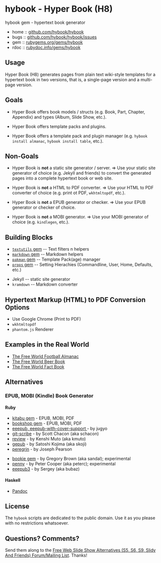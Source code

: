 # hybook - Hyper Book (H8)

hybook gem - hypertext book generator

* home  :: [github.com/hybook/hybook](https://github.com/hybook/hybook)
* bugs  :: [github.com/hybook/hybook/issues](https://github.com/hybook/hybook/issues)
* gem   :: [rubygems.org/gems/hybook](https://rubygems.org/gems/hybook)
* rdoc  :: [rubydoc.info/gems/hybook](http://rubydoc.info/gems/hybook)


## Usage

Hyper Book (H8) generates pages from plain text wiki-style templates
for a hypertext book in two versions,
that is, a single-page version and a multi-page version.


## Goals

- Hyper Book offers book models / structs
(e.g. Book, Part, Chapter, Appendix)
and types
(Album, Slide Show, etc.).

- Hyper Book offers template packs and plugins.

- Hyper Book offers a template pack and plugin manager
(e.g. `hybook install almanac`, `hybook install table`, etc.).



## Non-Goals

- Hyper Book is **not** a static site generator / server.
  => Use your static site generator of choice (e.g. Jekyll and friends)
  to convert the generated pages into a complete hypertext book or web site.

- Hyper Book is **not** a HTML to PDF converter.
  => Use your HTML to PDF converter of choice (e.g. print ot PDF, `wkhtmltopdf`, etc.).

- Hyper Book is **not** a EPUB generator or checker.
  => Use your EPUB generator or checker of choice.

- Hyper Book is **not** a MOBI generator.
  => Use your MOBI generator of choice (e.g. `kindlegen`, etc.).



## Building Blocks

- [`textutils` gem](https://github.com/rubylibs/textutils) -- Text filters n helpers
- [`markdown` gem](https://github.com/rubylibs/markdown) -- Markdown helpers
- [`pakman` gem](https://github.com/rubylibs/pakman)  -- Template Pack(age) manager
- [`props` gem](https://github.com/rubylibs/props) -- Setting Hierachies (Commandline, User, Home, Defaults, etc.)


<!-- more -->

- Jekyll -- static site generator
- `kramdown` -- Markdown converter


## Hypertext Markup (HTML) to PDF Conversion Options

- Use Google Chrome (Print to PDF)
- `wkhtmltopdf`
- `phantom.js` Renderer


## Examples in the Real World

- [The Free World Football Almanac](https://github.com/openfootball/book)
- [The Free World Beer Book](https://github.com/openbeer/book)
- [The Free World Fact Book](https://github.com/openmundi/book)


## Alternatives

### EPUB, MOBI (Kindle) Book Generator

#### Ruby

- [kitabu gem](https://github.com/fnando/kitabu)  - EPUB, MOBI, PDF
- [bookshop gem](https://github.com/blueheadpublishing/bookshop)  - EPUB, MOBI, PDF
- [eeepub, eeepub-with-cover-support ](https://github.com/jugyo/eeepub) - by jugyo
- [git-scribe](https://github.com/schacon/git-scribe) - by Scott Chacon (aka schacon)
- [review](https://github.com/kmuto/review) - by Kenshi Muto (aka kmuto)
- [gepub](https://github.com/skoji/gepub) - by Satoshi Kojima (aka skoji)
- [peregrin](https://github.com/joseph/peregrin) - by Joseph Pearson
<!-- experimental -->

- [bookie gem](https://github.com/sandal/bookie) - by Gregory Brown (aka sandal); experimental
- [penny](https://github.com/peterc/penny) - by Peter Cooper (aka peterc); experimental
- [eeepub3](https://github.com/bubaz/eeepub3) - by Sergey (aka bubaz)


#### Haskell

- [Pandoc](http://johnmacfarlane.net/pandoc)


## License

The `hybook` scripts are dedicated to the public domain.
Use it as you please with no restrictions whatsoever.


## Questions? Comments?

Send them along to the
[Free Web Slide Show Alternatives (S5, S6, S9, Slidy And Friends) Forum/Mailing List](http://groups.google.com/group/webslideshow).
Thanks!
